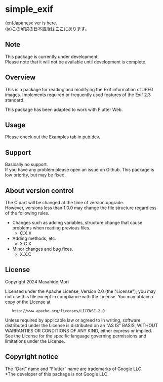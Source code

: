 # simple_exif

(en)Japanese ver is [here](https://github.com/MasahideMori-SimpleAppli/simple_exif/blob/main/README_JA.md).  
(ja)この解説の日本語版は[ここ](https://github.com/MasahideMori-SimpleAppli/simple_exif/blob/main/README_JA.md)にあります。

## Note
This package is currently under development.  
Please note that it will not be available until development is complete.  

## Overview
This is a package for reading and modifying the Exif information of JPEG images.
Implements required or frequently used features of the Exif 2.3 standard.

This package has been adapted to work with Flutter Web.

## Usage
Please check out the Examples tab in pub.dev.

## Support
Basically no support.  
If you have any problem please open an issue on Github.
This package is low priority, but may be fixed.

## About version control
The C part will be changed at the time of version upgrade.  
However, versions less than 1.0.0 may change the file structure regardless of the following rules.  
- Changes such as adding variables, structure change that cause problems when reading previous files.
    - C.X.X
- Adding methods, etc.
    - X.C.X
- Minor changes and bug fixes.
    - X.X.C

## License
Copyright 2024 Masahide Mori

Licensed under the Apache License, Version 2.0 (the "License");
you may not use this file except in compliance with the License.
You may obtain a copy of the License at

       http://www.apache.org/licenses/LICENSE-2.0

Unless required by applicable law or agreed to in writing, software
distributed under the License is distributed on an "AS IS" BASIS,
WITHOUT WARRANTIES OR CONDITIONS OF ANY KIND, either express or implied.
See the License for the specific language governing permissions and
limitations under the License.

## Copyright notice
The “Dart” name and “Flutter” name are trademarks of Google LLC.  
*The developer of this package is not Google LLC.